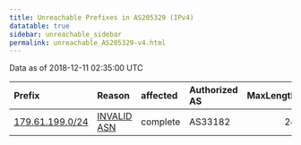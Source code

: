 ```yaml
---
title: Unreachable Prefixes in AS205329 (IPv4)
datatable: true
sidebar: unreachable_sidebar
permalink: unreachable_AS205329-v4.html
---
```


Data as of 2018-12-11 02:35:00 UTC


<div class="datatable-begin"></div>

| Prefix                                                   | Reason                                                                                                  | affected   | Authorized AS   |   MaxLength | Anchor                                         |   unreachable /24s |
|:---------------------------------------------------------|:--------------------------------------------------------------------------------------------------------|:-----------|:----------------|------------:|:-----------------------------------------------|-------------------:|
| [179.61.199.0/24](https://stat.ripe.net/179.61.199.0/24) | [INVALID ASN](https://rpki-validator.ripe.net/announcement-preview?asn=AS205329&prefix=179.61.199.0/24) | complete   | AS33182         |          24 | [LACNIC](unreachable_LACNIC_RPKI_Root-v4.html) |                  1 |

<div class="datatable-end"></div>